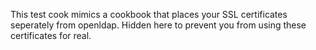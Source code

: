 This test cook mimics a cookbook that places your SSL certificates seperately from openldap.
Hidden here to prevent you from using these certificates for real.

